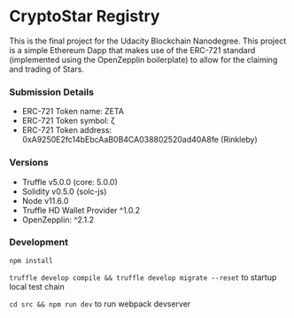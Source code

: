 # CryptoStar Registry

This is the final project for the Udacity Blockchain Nanodegree. This project is a simple Ethereum Dapp that makes use of the ERC-721 standard (implemented using the OpenZepplin boilerplate) to allow for the claiming and trading of Stars.

### Submission Details

* ERC-721 Token name: ZETA
* ERC-721 Token symbol: ζ
* ERC-721 Token address: 0xA9250E2fc14bEbcAaB0B4CA038802520ad40A8fe (Rinkleby)

### Versions

* Truffle v5.0.0 (core: 5.0.0)
* Solidity v0.5.0 (solc-js)
* Node v11.6.0
* Truffle HD Wallet Provider ^1.0.2
* OpenZepplin: ^2.1.2

### Development

`npm install`

`truffle develop compile && truffle develop migrate --reset` to startup local test chain

`cd src && npm run dev` to run webpack devserver